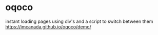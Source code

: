 # oqoco
instant loading pages using div's and a script to switch between them
https://imcanada.github.io/oqoco/demo/

